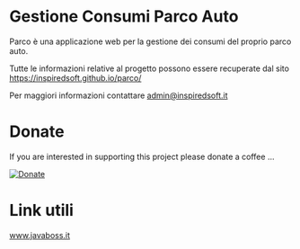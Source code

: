 # Gestione Consumi Parco Auto

Parco è una applicazione web per la gestione dei consumi del proprio parco auto.

Tutte le informazioni relative al progetto possono essere recuperate dal sito https://inspiredsoft.github.io/parco/

Per maggiori informazioni contattare admin@inspiredsoft.it

# Donate
If you are interested in supporting this project please donate a coffee ...

[![Donate](https://img.shields.io/badge/Donate-PayPal-green.svg)](https://www.paypal.com/cgi-bin/webscr?cmd=_s-xclick&hosted_button_id=SSF38JPQXNKWC)

# Link utili
www.javaboss.it
